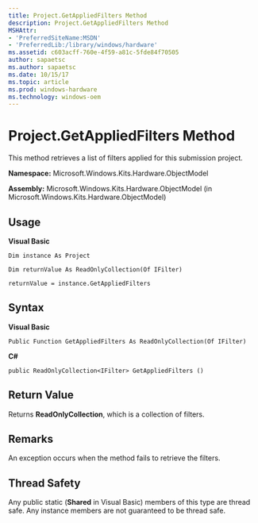 ```yaml
---
title: Project.GetAppliedFilters Method
description: Project.GetAppliedFilters Method
MSHAttr:
- 'PreferredSiteName:MSDN'
- 'PreferredLib:/library/windows/hardware'
ms.assetid: c603acff-760e-4f59-a81c-5fde84f70505
author: sapaetsc
ms.author: sapaetsc
ms.date: 10/15/17
ms.topic: article
ms.prod: windows-hardware
ms.technology: windows-oem
---
```


# Project.GetAppliedFilters Method


This method retrieves a list of filters applied for this submission project.

**Namespace:** Microsoft.Windows.Kits.Hardware.ObjectModel

**Assembly:** Microsoft.Windows.Kits.Hardware.ObjectModel (in Microsoft.Windows.Kits.Hardware.ObjectModel)

## <span id="Usage"></span><span id="usage"></span><span id="USAGE"></span>Usage


**Visual Basic**

`Dim instance As Project`

`Dim returnValue As ReadOnlyCollection(Of IFilter)`

`returnValue = instance.GetAppliedFilters`

## <span id="Syntax"></span><span id="syntax"></span><span id="SYNTAX"></span>Syntax


**Visual Basic**

`Public Function GetAppliedFilters As ReadOnlyCollection(Of IFilter)`

**C#**

`public ReadOnlyCollection<IFilter> GetAppliedFilters ()`

## <span id="Return_Value"></span><span id="return_value"></span><span id="RETURN_VALUE"></span>Return Value


Returns **ReadOnlyCollection**, which is a collection of filters.

## <span id="Remarks"></span><span id="remarks"></span><span id="REMARKS"></span>Remarks


An exception occurs when the method fails to retrieve the filters.

## <span id="Thread_Safety"></span><span id="thread_safety"></span><span id="THREAD_SAFETY"></span>Thread Safety


Any public static (**Shared** in Visual Basic) members of this type are thread safe. Any instance members are not guaranteed to be thread safe.

 

 






